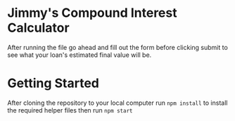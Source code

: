 # Jimmy's Compound Interest Calculator

After running the file go ahead and fill out the form before clicking submit to see what your loan's estimated final
value will be.

# Getting Started

After cloning the repository to your local computer run
`npm install` to install the required helper files then run `npm start`
